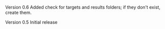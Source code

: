 Version 0.6
Added check for targets and results folders; if they don't exist, create them.

Version 0.5
Initial release
